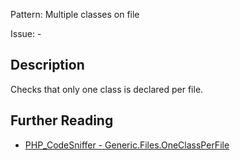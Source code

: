 Pattern: Multiple classes on file

Issue: -

## Description

Checks that only one class is declared per file.

## Further Reading

* [PHP_CodeSniffer - Generic.Files.OneClassPerFile](https://github.com/squizlabs/PHP_CodeSniffer/blob/master/src/Standards/Generic/Sniffs/Files/OneClassPerFileSniff.php)